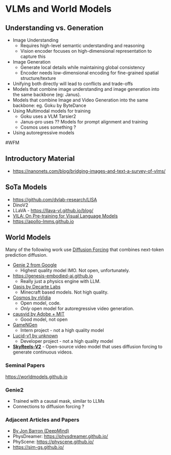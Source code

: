 # VLMs and World Models


## Understanding vs. Generation
- Image Understanding
	- Requires high-level semantic understanding and reasoning
	- Vision encoder focuses on high-dimensional representation to capture this
- Image Generation
	- Generate local details while maintaining global consistency
	- Encoder needs low-dimensional encoding for fine-grained spatial structure/texture
- Unifying both directly will lead to conflicts and trade-offs
- Models that combine image understanding and image generation into the same backbone (eg: Janus).
- Models that combine Image and Video Generation into the same backbone: eg. Goku by ByteDance
- Using Multimodal models for training
	- Goku uses a VLM Tarsier2
	- Janus-pro uses ?? Models for prompt alignment and training
	- Cosmos uses something ?
- Using autoregressive models

#WFM

## Introductory Material

- https://nanonets.com/blog/bridging-images-and-text-a-survey-of-vlms/

## SoTa Models
- https://github.com/dvlab-research/LISA
- DinoV2
- LLaVA - https://llava-vl.github.io/blog/
- [VILA: On Pre-training for Visual Language Models](https://github.com/NVlabs/VILA?tab=readme-ov-file) 
- https://apollo-lmms.github.io


## World Models

Many of the following work use [Diffusion Forcing](https://boyuan.space/diffusion-forcing/) that combines next-token prediction diffusion.

- [Genie 2 from Google](https://deepmind.google/discover/blog/genie-2-a-large-scale-foundation-world-model/)
	- Highest quality model IMO. Not open, unfortunately.
- https://genesis-embodied-ai.github.io
	- Really just a physics engine with LLM.
- [Oasis by Decarte Labs](https://oasis-model.github.io)
	- Minecraft based models. Not high quality.
- [Cosmos by nVidia](https://research.nvidia.com/labs/dir/cosmos1/)
	- Open model, code. 
	- *Only* open model for autoregressive video generation.
- [causvid by Adobe + MIT](https://causvid.github.io/)
	- Good model, not open
- [GameNGen](https://gamengen.github.io)
	- Intern project - not a high quality model
- [Lucid-v1 by unknown](https://ramimo.substack.com/p/lucid-v1-a-world-model-that-does)
	- Developer project - not a high quality model
- **[SkyReels-V2](https://github.com/SkyworkAI/SkyReels-V2)** - Open-source video model that uses diffusion forcing to generate continuous videos.

### Seminal Papers
https://worldmodels.github.io

### Genie2
- Trained with a causal mask, similar to LLMs
- Connections to diffusion forcing ?

### Adjacent Articles and Papers 
- [By Jon Barron (DeepMind)](https://x.com/jon_barron/status/1909393003892097178)
- PhysDreamer: https://physdreamer.github.io/
- PhyScene: https://physcene.github.io/
- https://sim-gs.github.io/
